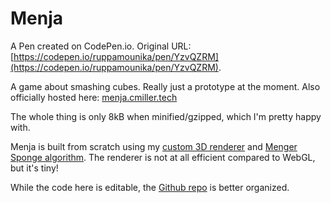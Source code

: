 # Menja

A Pen created on CodePen.io. Original URL: [https://codepen.io/ruppamounika/pen/YzvQZRM](https://codepen.io/ruppamounika/pen/YzvQZRM).

A game about smashing cubes. Really just a prototype at the moment.  Also officially hosted here: [menja.cmiller.tech](https://menja.cmiller.tech/)

The whole thing is only 8kB when minified/gzipped, which I'm pretty happy with.

Menja is built from scratch using my [custom 3D renderer](https://codepen.io/MillerTime/pen/eLjxKB) and [Menger Sponge algorithm](https://codepen.io/MillerTime/pen/oaLZmW). The renderer is not at all efficient compared to WebGL, but it's tiny!

While the code here is editable, the [Github repo](https://github.com/MilllerTime/menja) is better organized.